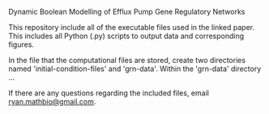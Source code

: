 Dynamic Boolean Modelling of Efflux Pump Gene Regulatory Networks

This repository include all of the executable files used in the linked paper. This includes all Python (.py) scripts to output data and corresponding figures.

In the file that the computational files are stored, create two directories named 'initial-condition-files' and 'grn-data'. Within the 'grn-data' directory ...

If there are any questions regarding the included files, email ryan.mathbio@gmail.com.
